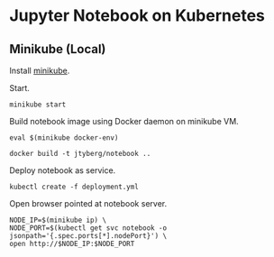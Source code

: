 # Jupyter Notebook on Kubernetes


## Minikube (Local)

Install [minikube](https://github.com/kubernetes/minikube/releases).

Start.

```
minikube start
```

Build notebook image using Docker daemon on minikube VM.

```
eval $(minikube docker-env)

docker build -t jtyberg/notebook ..
```

Deploy notebook as service.

```
kubectl create -f deployment.yml
```

Open browser pointed at notebook server.

```
NODE_IP=$(minikube ip) \
NODE_PORT=$(kubectl get svc notebook -o jsonpath='{.spec.ports[*].nodePort}') \
open http://$NODE_IP:$NODE_PORT
```
